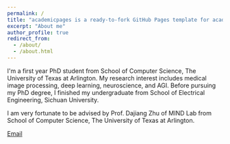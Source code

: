 ```yaml
---
permalink: /
title: "academicpages is a ready-to-fork GitHub Pages template for academic personal websites"
excerpt: "About me"
author_profile: true
redirect_from: 
  - /about/
  - /about.html
---
```


I'm a first year PhD student from School of Computer Science, The University of Texas at Arlington. My research interest includes medical image processing, deep learning, neuroscience, and AGI. Before pursuing my PhD degree, I finished my undergraduate from School of Electrical Engineering, Sichuan University.

I am very fortunate to be advised by Prof. Dajiang Zhu of MIND Lab from School of Computer Science, The University of Texas at Arlington. 


[Email](mailto:hxm3470@mavs.uta.edu) 
